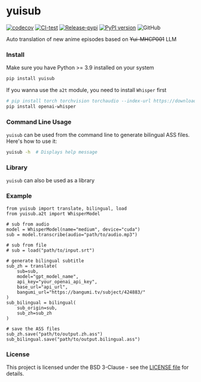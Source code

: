 # yuisub

[![codecov](https://codecov.io/gh/TensoRaws/yuisub/branch/main/graph/badge.svg?token=B2TNKYN4O4)](https://codecov.io/gh/TensoRaws/yuisub)
[![CI-test](https://github.com/TensoRaws/yuisub/actions/workflows/CI-test.yml/badge.svg)](https://github.com/TensoRaws/yuisub/actions/workflows/CI-test.yml)
[![Release-pypi](https://github.com/TensoRaws/yuisub/actions/workflows/Release-pypi.yml/badge.svg)](https://github.com/TensoRaws/yuisub/actions/workflows/Release-pypi.yml)
[![PyPI version](https://badge.fury.io/py/yuisub.svg)](https://badge.fury.io/py/yuisub)
![GitHub](https://img.shields.io/github/license/TensoRaws/yuisub)

Auto translation of new anime episodes based on ~~Yui-MHCP001~~ LLM

### Install

Make sure you have Python >= 3.9 installed on your system

```bash
pip install yuisub
```

If you wanna use the `a2t` module, you need to install `Whisper` first

```bash
# pip install torch torchvision torchaudio --index-url https://download.pytorch.org/whl/cu118
pip install openai-whisper
```

### Command Line Usage

`yuisub` can be used from the command line to generate bilingual ASS files. Here's how to use it:

```bash
yuisub -h  # Displays help message
```

### Library

`yuisub` can also be used as a library

### Example

```python3
from yuisub import translate, bilingual, load
from yuisub.a2t import WhisperModel

# sub from audio
model = WhisperModel(name="medium", device="cuda")
sub = model.transcribe(audio="path/to/audio.mp3")

# sub from file
# sub = load("path/to/input.srt")

# generate bilingual subtitle
sub_zh = translate(
    sub=sub,
    model="gpt_model_name",
    api_key="your_openai_api_key",
    base_url="api_url",
    bangumi_url="https://bangumi.tv/subject/424883/"
)
sub_bilingual = bilingual(
    sub_origin=sub,
    sub_zh=sub_zh
)

# save the ASS files
sub_zh.save("path/to/output.zh.ass")
sub_bilingual.save("path/to/output.bilingual.ass")
```

### License

This project is licensed under the BSD 3-Clause - see
the [LICENSE file](https://github.com/TohruskyDev/yuisub/blob/main/LICENSE) for details.
